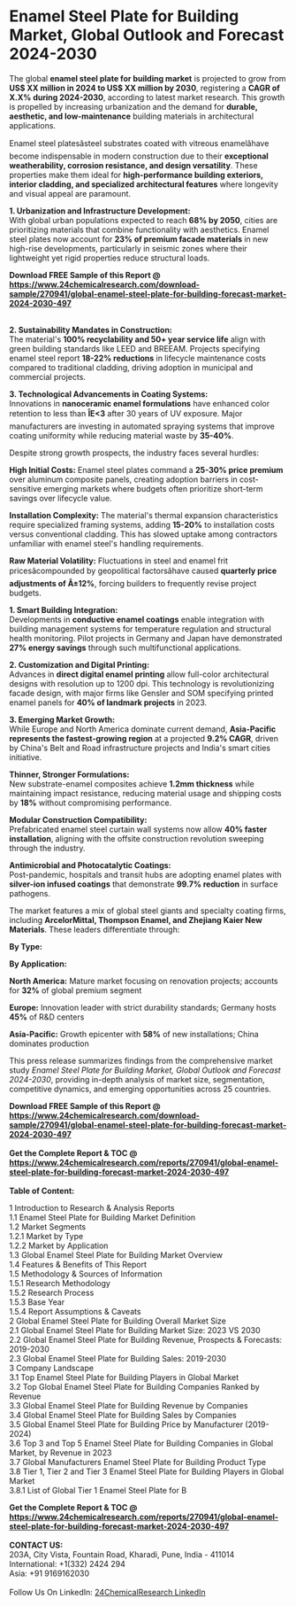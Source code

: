 <h1>Enamel Steel Plate for Building Market, Global Outlook and Forecast 2024-2030</h1><p>The global <strong>enamel steel plate for building market</strong> is projected to grow from <strong>US$ XX million in 2024 to US$ XX million by 2030</strong>, registering a <strong>CAGR of X.X% during 2024-2030</strong>, according to latest market research. This growth is propelled by increasing urbanization and the demand for <strong>durable, aesthetic, and low-maintenance</strong> building materials in architectural applications.</p><p>Enamel steel platesâsteel substrates coated with vitreous enamelâhave become indispensable in modern construction due to their <strong>exceptional weatherability, corrosion resistance, and design versatility</strong>. These properties make them ideal for <strong>high-performance building exteriors, interior cladding, and specialized architectural features</strong> where longevity and visual appeal are paramount.</p><p><strong>1. Urbanization and Infrastructure Development:</strong><br>
With global urban populations expected to reach <strong>68% by 2050</strong>, cities are prioritizing materials that combine functionality with aesthetics. Enamel steel plates now account for <strong>23% of premium facade materials</strong> in new high-rise developments, particularly in seismic zones where their lightweight yet rigid properties reduce structural loads.</p><div><b>Download FREE Sample of this Report @ 
            <a href="https://www.24chemicalresearch.com/download-sample/270941/global-enamel-steel-plate-for-building-forecast-market-2024-2030-497">
            https://www.24chemicalresearch.com/download-sample/270941/global-enamel-steel-plate-for-building-forecast-market-2024-2030-497</a></b></div><br><p><strong>2. Sustainability Mandates in Construction:</strong><br>
The material's <strong>100% recyclability and 50+ year service life</strong> align with green building standards like LEED and BREEAM. Projects specifying enamel steel report <strong>18-22% reductions</strong> in lifecycle maintenance costs compared to traditional cladding, driving adoption in municipal and commercial projects.</p><p><strong>3. Technological Advancements in Coating Systems:</strong><br>
Innovations in <strong>nanoceramic enamel formulations</strong> have enhanced color retention to less than <strong>ÎE&lt;3</strong> after 30 years of UV exposure. Major manufacturers are investing in automated spraying systems that improve coating uniformity while reducing material waste by <strong>35-40%</strong>.</p><p>Despite strong growth prospects, the industry faces several hurdles:</p><p><strong>High Initial Costs:</strong> Enamel steel plates command a <strong>25-30% price premium</strong> over aluminum composite panels, creating adoption barriers in cost-sensitive emerging markets where budgets often prioritize short-term savings over lifecycle value.</p><p><strong>Installation Complexity:</strong> The material's thermal expansion characteristics require specialized framing systems, adding <strong>15-20%</strong> to installation costs versus conventional cladding. This has slowed uptake among contractors unfamiliar with enamel steel's handling requirements.</p><p><strong>Raw Material Volatility:</strong> Fluctuations in steel and enamel frit pricesâcompounded by geopolitical factorsâhave caused <strong>quarterly price adjustments of Â±12%</strong>, forcing builders to frequently revise project budgets.</p><p><strong>1. Smart Building Integration:</strong><br>
Developments in <strong>conductive enamel coatings</strong> enable integration with building management systems for temperature regulation and structural health monitoring. Pilot projects in Germany and Japan have demonstrated <strong>27% energy savings</strong> through such multifunctional applications.</p><p><strong>2. Customization and Digital Printing:</strong><br>
Advances in <strong>direct digital enamel printing</strong> allow full-color architectural designs with resolution up to 1200 dpi. This technology is revolutionizing facade design, with major firms like Gensler and SOM specifying printed enamel panels for <strong>40% of landmark projects</strong> in 2023.</p><p><strong>3. Emerging Market Growth:</strong><br>
While Europe and North America dominate current demand, <strong>Asia-Pacific represents the fastest-growing region</strong> at a projected <strong>9.2% CAGR</strong>, driven by China's Belt and Road infrastructure projects and India's smart cities initiative.</p><p><strong>Thinner, Stronger Formulations:</strong><br>
	New substrate-enamel composites achieve <strong>1.2mm thickness</strong> while maintaining impact resistance, reducing material usage and shipping costs by <strong>18%</strong> without compromising performance.</p><p><strong>Modular Construction Compatibility:</strong><br>
	Prefabricated enamel steel curtain wall systems now allow <strong>40% faster installation</strong>, aligning with the offsite construction revolution sweeping through the industry.</p><p><strong>Antimicrobial and Photocatalytic Coatings:</strong><br>
	Post-pandemic, hospitals and transit hubs are adopting enamel plates with <strong>silver-ion infused coatings</strong> that demonstrate <strong>99.7% reduction</strong> in surface pathogens.</p><p>The market features a mix of global steel giants and specialty coating firms, including <strong>ArcelorMittal, Thompson Enamel, and Zhejiang Kaier New Materials</strong>. These leaders differentiate through:</p><p><strong>By Type:</strong></p><p><strong>By Application:</strong></p><p><strong>North America:</strong> Mature market focusing on renovation projects; accounts for <strong>32%</strong> of global premium segment</p><p><strong>Europe:</strong> Innovation leader with strict durability standards; Germany hosts <strong>45%</strong> of R&amp;D centers</p><p><strong>Asia-Pacific:</strong> Growth epicenter with <strong>58%</strong> of new installations; China dominates production</p><p>This press release summarizes findings from the comprehensive market study <em>Enamel Steel Plate for Building Market, Global Outlook and Forecast 2024-2030</em>, providing in-depth analysis of market size, segmentation, competitive dynamics, and emerging opportunities across 25 countries.</p><div><b>Download FREE Sample of this Report @ 
            <a href="https://www.24chemicalresearch.com/download-sample/270941/global-enamel-steel-plate-for-building-forecast-market-2024-2030-497">
            https://www.24chemicalresearch.com/download-sample/270941/global-enamel-steel-plate-for-building-forecast-market-2024-2030-497</a></b></div><br><div><b>Get the Complete Report & TOC @ 
            <a href="https://www.24chemicalresearch.com/reports/270941/global-enamel-steel-plate-for-building-forecast-market-2024-2030-497">
            https://www.24chemicalresearch.com/reports/270941/global-enamel-steel-plate-for-building-forecast-market-2024-2030-497</a></b></div><br>
            <b>Table of Content:</b><p>1 Introduction to Research & Analysis Reports<br />
    1.1 Enamel Steel Plate for Building Market Definition<br />
    1.2 Market Segments<br />
        1.2.1 Market by Type<br />
        1.2.2 Market by Application<br />
    1.3 Global Enamel Steel Plate for Building Market Overview<br />
    1.4 Features & Benefits of This Report<br />
    1.5 Methodology & Sources of Information<br />
        1.5.1 Research Methodology<br />
        1.5.2 Research Process<br />
        1.5.3 Base Year<br />
        1.5.4 Report Assumptions & Caveats<br />
2 Global Enamel Steel Plate for Building Overall Market Size<br />
    2.1 Global Enamel Steel Plate for Building Market Size: 2023 VS 2030<br />
    2.2 Global Enamel Steel Plate for Building Revenue, Prospects & Forecasts: 2019-2030<br />
    2.3 Global Enamel Steel Plate for Building Sales: 2019-2030<br />
3 Company Landscape<br />
    3.1 Top Enamel Steel Plate for Building Players in Global Market<br />
    3.2 Top Global Enamel Steel Plate for Building Companies Ranked by Revenue<br />
    3.3 Global Enamel Steel Plate for Building Revenue by Companies<br />
    3.4 Global Enamel Steel Plate for Building Sales by Companies<br />
    3.5 Global Enamel Steel Plate for Building Price by Manufacturer (2019-2024)<br />
    3.6 Top 3 and Top 5 Enamel Steel Plate for Building Companies in Global Market, by Revenue in 2023<br />
    3.7 Global Manufacturers Enamel Steel Plate for Building Product Type<br />
    3.8 Tier 1, Tier 2 and Tier 3 Enamel Steel Plate for Building Players in Global Market<br />
        3.8.1 List of Global Tier 1 Enamel Steel Plate for B</p><div><b>Get the Complete Report & TOC @ 
            <a href="https://www.24chemicalresearch.com/reports/270941/global-enamel-steel-plate-for-building-forecast-market-2024-2030-497">
            https://www.24chemicalresearch.com/reports/270941/global-enamel-steel-plate-for-building-forecast-market-2024-2030-497</a></b></div><br><b>CONTACT US:</b><br>
            203A, City Vista, Fountain Road, Kharadi, Pune, India - 411014<br>
            International: +1(332) 2424 294<br>
            Asia: +91 9169162030 <br><br>
            Follow Us On LinkedIn: <a href="https://www.linkedin.com/company/24chemicalresearch/">24ChemicalResearch LinkedIn</a>